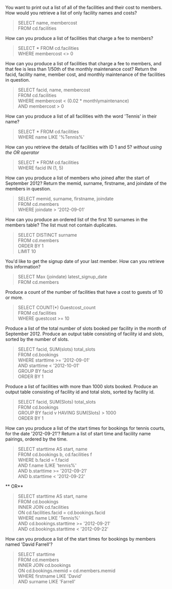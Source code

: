 You want to print out a list of all of the facilities and their cost to members. How would you retrieve a list of
only facility names and costs?

> SELECT name, membercost <br>
FROM cd.facilities <br>



How can you produce a list of facilities that charge a fee to members?

> SELECT * FROM cd.facilities <br>
WHERE membercost <> 0



How can you produce a list of facilities that charge a fee to members, and that fee is less than 1/50th of the monthly maintenance cost? 
Return the facid, facility name, member cost, and monthly maintenance of the facilities in question.

> SELECT facid, name, membercost <br>
FROM cd.facilities <br>
WHERE membercost < (0.02 * monthlymaintenance) <br>
AND membercost > 0



How can you produce a list of all facilities with the word 'Tennis' in their name?

> SELECT * FROM  cd.facilities <br>
WHERE name LIKE '%Tennis%'



How can you retrieve the details of facilities with ID 1 and 5? *without using the OR operator*


> SELECT * FROM cd.facilities <br>
WHERE facid IN (1, 5)



How can you produce a list of members who joined after the start of September 2012? Return the memid, surname, firstname, 
and joindate of the members in question.

> SELECT memid, surname, firstname, joindate <br>
FROM cd.members <br>
WHERE joindate > '2012-09-01'



How can you produce an ordered list of the first 10 surnames in the members table? The list must not contain duplicates.

> SELECT DISTINCT surname <br>
FROM cd.members <br>
ORDER BY 1 <br>
LIMIT 10



You'd like to get the signup date of your last member. How can you retrieve this information?

> SELECT Max (joindate) latest_signup_date <br>
FROM cd.members



Produce a count of the number of facilities that have a cost to guests of 10 or more.

> SELECT COUNT(*) Guestcost_count <br>
FROM cd.facilities <br>
WHERE guestcost >= 10



Produce a list of the total number of slots booked per facility in the month of September 2012. Produce an output table consisting of facility id
and slots, sorted by the number of slots.

> SELECT facid, SUM(slots) total_slots <br>
FROM cd.bookings <br>
WHERE starttime >= '2012-09-01' <br>
AND starttime < '2012-10-01' <br>
GROUP BY facid <br>
ORDER BY 1



Produce a list of facilities with more than 1000 slots booked. Produce an output table consisting of facility id and total slots, 
sorted by facility id.

> SELECT facid, SUM(Slots) total_slots <br>
FROM cd.bookings <br>
GROUP BY facid v
HAVING SUM(Slots) > 1000 <br>
ORDER BY 1



How can you produce a list of the start times for bookings for tennis courts, for the date '2012-09-21'? Return a list of start time and facility name pairings,
ordered by the time.

> SELECT starttime AS start, name <br>
FROM cd.bookings b, cd.facilities f <br>
WHERE b.facid = f.facid <br>
AND f.name ILIKE 'tennis%' <br>
AND b.starttime >= '2012-09-21' <br>
AND b.starttime < '2012-09-22' <br>

** OR**

> SELECT starttime AS start, name <br>
FROM cd.bookings <br>
INNER JOIN cd.facilities <br> 
ON cd.facilities.facid = cd.bookings.facid <br>
WHERE name LIKE 'Tennis%' <br>
AND cd.bookings.starttime >= '2012-09-21' <br>
AND cd.bookings.starttime < '2012-09-22' <br>



How can you produce a list of the start times for bookings by members named 'David Farrell'?

> SELECT starttime <br>
FROM cd.members <br>
INNER JOIN cd.bookings <br>
ON cd.bookings.memid = cd.members.memid <br>
WHERE firstname LIKE 'David'<br>
AND surname LIKE 'Farrell'



